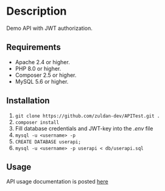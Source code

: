 # Description 
Demo API with JWT authorization.
## Requirements
* Apache 2.4 or higher.
* PHP 8.0 or higher.
* Composer 2.5 or higher.
* MySQL 5.6 or higher.
## Installation
1. `git clone https://github.com/zuldan-dev/APITest.git .`
2. `composer install`
3. Fill database credentials and JWT-key into the *.env* file
4. `mysql -u <username> -p`
5. `CREATE DATABASE userapi;`
6. `mysql -u <username> -p userapi < db/userapi.sql `
## Usage
API usage documentation is posted [here](https://documenter.getpostman.com/view/13008132/2s93Y3tfJ9)
